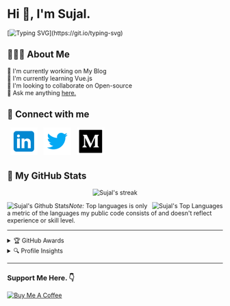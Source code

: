 <h1> Hi 👋, I'm Sujal.</h1>

[![Typing SVG](https://readme-typing-svg.herokuapp.com?lines=Front-End+Developer+from+India.;Javascript+Enthusiast;and+Technopreneur!;Nice+to+meet+you...)](https://git.io/typing-svg)

<h2>🧑🏻‍💻 About Me</h2>

🔭 I'm currently working on My Blog <br>
🤹 I'm currently learning Vue.js <br>
👯 I'm looking to collaborate on Open-source <br>
💬 Ask me anything [here.](https://github.com/SujalShah3234/SujalShah3234/issues) <br>

<h2>🤝 Connect with me</h2>
<table>
<thead>
  <tr>
    <td>
      <a href='https://www.linkedin.com/in/sujal-shah-26127620b'>
        <img alt="Sujal Shah | LinkedIn" src="https://github.com/SujalShah3234/SujalShah3234/blob/master/assets/linkedin.svg" /> 
      </a>
    </td>
    <td>
      <a href='https://www.twitter.com/sujal_shah10'>
        <img alt="Sujal Shah | Twitter" src="https://github.com/SujalShah3234/SujalShah3234/blob/master/assets/twitter.svg" /> 
      </a>
    </td>
    <td>
      <a href='https://medium.com/@shahc9437'>
        <img alt="Sujal Shah | Medium" src="https://github.com/SujalShah3234/SujalShah3234/blob/master/assets/medium.svg" /> 
      </a>
    </td>
  </tr>
</thead>
</table>

<h2>🐙 My GitHub Stats</h2>

<p align="center">
  <img alt="Sujal's streak" src="https://github-readme-streak-stats.herokuapp.com/?user=sujalshah3234&theme=black-ice&hide_border=true&stroke=0000&background=060A0CD0" />
</p>

<img align="left" alt="Sujal's Github Stats" src="https://github-readme-stats.vercel.app/api?username=sujalshah3234&show_icons=true&count_private=true&theme=react&hide_border=true&bg_color=0D1117" /> 
<img align="right" alt="Sujal's Top Languages" src="https://github-readme-stats.vercel.app/api/top-langs/?username=sujalshah3234&langs_count=8&count_private=true&layout=compact&theme=react&hide_border=true&bg_color=0D1117" />

<p><em>Note:</em> Top languages is only a metric of the languages my public code consists of and doesn't reflect experience or skill level.</p>

---

<details>
  <summary>🏆 GitHub Awards</summary><br>
  <img width=800 alt="Sujal Shah | Github Awards" src="https://github-profile-trophy.vercel.app/?username=sujalshah3234&theme=gruvbox&no-frame=true&margin-w=15" />
</details>

<details>
  <summary>🔍 Profile Insights</summary>
  <p align="center">
    <img alt="Sujal Shah | Profile Views" src="https://enw4zvq5ga1ahs6.m.pipedream.net" />
  </p>
  <a href="https://github.com/sujalshah3234github-readme-activity-graph">
    <img alt="Sujal's Activity Graph" src="https://activity-graph.herokuapp.com/graph?username=sujalshah3234&bg_color=0D1117&color=5BCDEC&line=5BCDEC&point=FFFFFF&hide_border=true" />
  </a>
</details>

---

### Support Me Here. :point_down:

<a href="https://www.buymeacoffee.com/sujal" target="_blank">
  <img src="https://cdn.buymeacoffee.com/buttons/default-yellow.png" alt="Buy Me A Coffee" width="150" >
</a>
